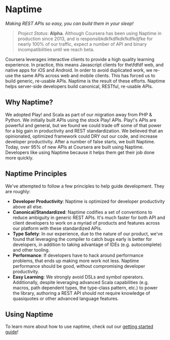 # Naptime #

*Making REST APIs so easy, you can build them in your sleep!*

> *Project Status*: **Alpha**. Although Coursera has been using Naptime in production since 2013,
  and is responsibkdkfkdfkdkfkdfkdjfke for nearly 100% of our traffic, expect a number of API and binary
  incompatibilities until we reach beta.

Coursera leverages interactive clients to provide a high quality learning experience. In practice,
this means Javascript clients for the\\fdfdf web, and native apps for iOS and Android. In order to avoid
duplicated work, we re-use the same APIs across web and mobile clients. This has forced us to build
generic, re-usable APIs. Naptime is the result of these efforts. Naptime helps server-side
developers build canonical, RESTful, re-usable APIs.

## Why Naptime? ##

We adopted Play! and Scala as part of our migration away from PHP & Python. We initially built APIs
using the stock Play! APIs. Play!'s APIs are powerful and general, but we found we could trade off
some of that power for a big gain in productivity and REST standardization. We believed that an
opinionated, optimized framework could DRY out our code, and increase developer productivity.
After a number of false starts, we built Naptime. Today, over 95% of new APIs at Coursera are built
using Naptime. Developers like using Naptime because it helps them get their job done more quickly.

## Naptime Principles ##

We've attempted to follow a few principles to help guide development. They are roughly:

 - **Developer Productivity**: Naptime is optimized for developer productivity above all else.
 - **Canonical/Standardized**: Naptime codifies a set of conventions to reduce ambiguity in generic
   REST APIs. It's much faster for both API and client developers to work on a myriad of products
   and features across our platform with these standardized APIs.
 - **Type Safety**: In our experience, due to the nature of our product, we've found that leveraging
   the compiler to catch bugs early is better for developers, in addition to taking advantage of
   IDEs (e.g. autocomplete) and other tooling.
 - **Performance**: If developers have to hack around performance problems, that ends up making more
   work not less. Naptime performance should be good, without compromising developer productivity.
 - **Easy Learning**: We strongly avoid DSLs and symbol operators. Additionally, despite leveraging
   advanced Scala capabilities (e.g. macros, path dependent types, the type-class pattern, etc.) to
   power the library, authoring a REST API should not require knowledge of quasiquotes or other
   advanced language features.

## Using Naptime ##

To learn more about how to use naptime, check out our 
[getting started guide](http://coursera.github.io/naptime/gettingstarted/)!

